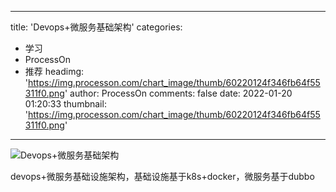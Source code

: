 
---
title: 'Devops+微服务基础架构'
categories: 
 - 学习
 - ProcessOn
 - 推荐
headimg: 'https://img.processon.com/chart_image/thumb/60220124f346fb64f55311f0.png'
author: ProcessOn
comments: false
date: 2022-01-20 01:20:33
thumbnail: 'https://img.processon.com/chart_image/thumb/60220124f346fb64f55311f0.png'
---

<div>   
<img class="thumb" alt="Devops+微服务基础架构" src="https://img.processon.com/chart_image/thumb/60220124f346fb64f55311f0.png" referrerpolicy="no-referrer">
<p>devops+微服务基础设施架构，基础设施基于k8s+docker，微服务基于dubbo</p>  
</div>
            